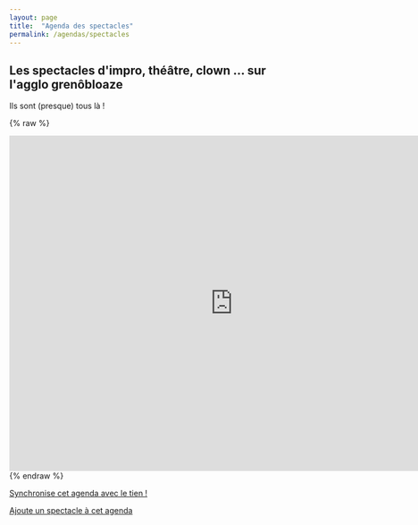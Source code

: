 ```yaml
---
layout: page
title:  "Agenda des spectacles"
permalink: /agendas/spectacles
---
```


## Les spectacles d'impro, théâtre, clown ... sur l'agglo grenôbloaze
Ils sont (presque) tous là !

{% raw %}
<iframe src="https://calendar.google.com/calendar/embed?src=impro.tete%40gmail.com&ctz=Europe%2FParis" style="border: 0" width="800" height="600" frameborder="0" scrolling="no"></iframe>
{% endraw %}

[Synchronise cet agenda avec le tien !](synchro-agenda.markdown)

[Ajoute un spectacle à cet agenda](ajout-spectacle.markdown)